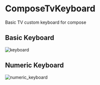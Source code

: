 # ComposeTvKeyboard

Basic TV custom keyboard for compose 

## Basic Keyboard
![keyboard](https://user-images.githubusercontent.com/21205138/217081533-aa0f0767-87a8-4468-a33a-b59423581a15.png)

## Numeric Keyboard 
![numeric_keyboard](https://user-images.githubusercontent.com/21205138/217094096-59d6b801-664b-40b6-9e8a-7af5e2fee7e0.png)


